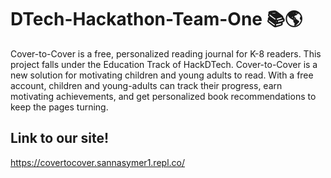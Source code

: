 # DTech-Hackathon-Team-One 📚🌎
Cover-to-Cover is a free, personalized reading journal for K-8 readers. This project falls under the Education Track of HackDTech. Cover-to-Cover is a new solution 
for motivating children and young adults to read. With a free account, children and young-adults can track their progress, earn motivating achievements, and get 
personalized book recommendations to keep the pages turning.

## Link to our site!
https://covertocover.sannasymer1.repl.co/

